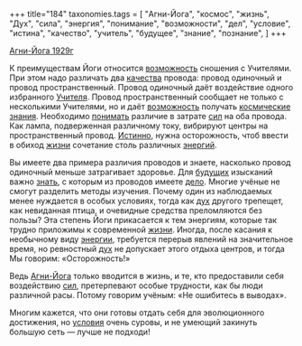 +++
title="184"
taxonomies.tags = [
 "Агни-Йога",
 "космос",
 "жизнь",
 "Дух",
 "сила",
 "энергия",
 "понимание",
 "возможности",
 "дел",
 "условие",
 "истина",
 "качество",
 "учитель",
 "будущее",
 "знание",
 "познание",
]
+++

[Агни-Йога 1929г](/agni/1929)

К преимуществам Йоги относится [возможность](/tags/возможности) сношения с Учителями. При этом надо различать два [качества](/tags/качество) провода: провод одиночный и провод пространственный. Провод одиночный даёт воздействие одного избранного [Учителя](/tags/учитель). Провод пространственный сообщает не только с несколькими Учителями, но и даёт [возможность](/tags/возможности) получать [космические](/tags/космос) [знания](/tags/знание). Необходимо [понимать](/tags/понимание) различие в затрате [сил](/tags/сила) на оба провода. Как лампа, подверженная различному току, вибрируют центры на пространственный провод. [Истинно](/tags/истина), нужна осторожность, чтоб ввести в обиход [жизни](/tags/жизнь) сочетание столь различных [энергий](/tags/энергия).   

Вы имеете два примера различия проводов и знаете, насколько провод одиночный меньше затрагивает здоровье. Для [будущих](/tags/будущее) изысканий важно [знать](/tags/познание), с которым из проводов имеете [дело](/tags/дел). Многие учёные не смогут разделить методы изучения. Почему один из наблюдаемых менее нуждается в особых условиях, тогда как [дух](/tags/Дух) другого трепещет, как невиданная птица, и очевидные средства преломляются без пользы? Эта степень Йоги прикасается к тем энергиям, которые так трудно приложимы к современной [жизни](/tags/жизнь). Иногда, после касания к необычному виду [энергии](/tags/энергия), требуется перерыв явлений на значительное время, но ревностный [дух](/tags/Дух) не допускает этого отдыха центров, и тогда Мы говорим: «Осторожность!»   

Ведь [Агни-Йога](/tags/Агни-Йога) только вводится в жизнь, и те, кто предоставили себя воздействию [сил](/tags/сила), претерпевают особые трудности, как бы люди различной расы. Потому говорим учёным: «Не ошибитесь в выводах».   

Многим кажется, что они готовы отдать себя для эволюционного достижения, но [условия](/tags/условие) очень суровы, и не умеющий закинуть большую сеть — лучше не подходи!